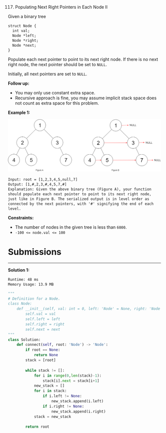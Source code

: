 117. Populating Next Right Pointers in Each Node II

Given a binary tree
```
struct Node {
  int val;
  Node *left;
  Node *right;
  Node *next;
}
```
Populate each next pointer to point to its next right node. If there is no next right node, the next pointer should be set to `NULL`.

Initially, all next pointers are set to `NULL`.

 

**Follow up:**

* You may only use constant extra space.
* Recursive approach is fine, you may assume implicit stack space does not count as extra space for this problem.
 

**Example 1:**

![117_sample.png](img/117_sample.png)

```
Input: root = [1,2,3,4,5,null,7]
Output: [1,#,2,3,#,4,5,7,#]
Explanation: Given the above binary tree (Figure A), your function should populate each next pointer to point to its next right node, just like in Figure B. The serialized output is in level order as connected by the next pointers, with '#' signifying the end of each level.
```

**Constraints:**

* The number of nodes in the given tree is less than `6000`.
* `-100 <= node.val <= 100`

# Submissions
---
**Solution 1:**
```
Runtime: 48 ms
Memory Usage: 13.9 MB
```
```python
"""
# Definition for a Node.
class Node:
    def __init__(self, val: int = 0, left: 'Node' = None, right: 'Node' = None, next: 'Node' = None):
        self.val = val
        self.left = left
        self.right = right
        self.next = next
"""
class Solution:
    def connect(self, root: 'Node') -> 'Node':
        if root == None:
            return None
        stack = [root]
        
        while stack != []:
            for i in range(0,len(stack)-1):
                stack[i].next = stack[i+1]
            new_stack = []
            for i in stack:
                if i.left != None:
                    new_stack.append(i.left)
                if i.right != None:
                    new_stack.append(i.right)
            stack = new_stack
            
        return root
```